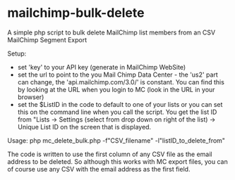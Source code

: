 # mailchimp-bulk-delete
A simple php script to bulk delete MailChimp list members from an CSV MailChimp Segment Export

Setup:
- set 'key' to your API key (generate in MailChimp WebSite)
- set the url to point to the you Mail Chimp Data Center - the 'us2' part can change, the 'api.mailchimp.com/3.0/' is constant. You can find this by looking at the URL when you login to MC (look in the URL in your browser)
- set the $ListID in the code to default to one of your lists or you can set this on the command line when you call the script. You get the list ID from "Lists -> Settings (select from drop down on right of the list) -> Unique List ID on the screen that is displayed.

Usage:
php mc_delete_bulk.php -f"CSV_filename" -l"listID_to_delete_from"

The code is written to use the first column of any CSV file as the email address to be deleted. So although this works with MC export files, you can of course use any CSV with the email address as the first field.
